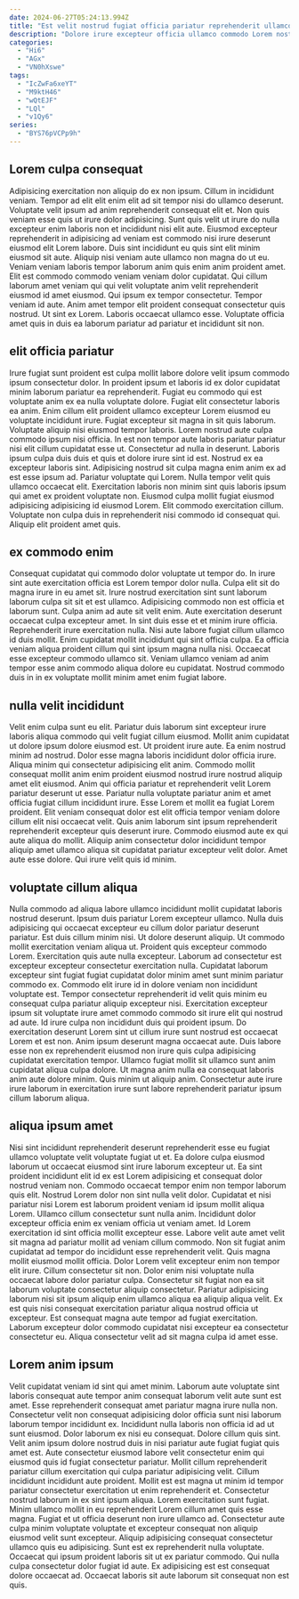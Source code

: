 ```yaml
---
date: 2024-06-27T05:24:13.994Z
title: "Est velit nostrud fugiat officia pariatur reprehenderit ullamco amet eiusmod nostrud quis fugiat."
description: "Dolore irure excepteur officia ullamco commodo Lorem nostrud. Enim eiusmod enim labore duis id reprehenderit laborum ipsum."
categories:
  - "Hi6"
  - "AGx"
  - "VN0hXswe"
tags:
  - "IcZwFa6xeYT"
  - "M9ktH46"
  - "wQtEJF"
  - "LQl"
  - "v1Qy6"
series:
  - "BYS76pVCPp9h"
---
```



## Lorem culpa consequat

Adipisicing exercitation non aliquip do ex non ipsum. Cillum in incididunt veniam. Tempor ad elit elit enim elit ad sit tempor nisi do ullamco deserunt. Voluptate velit ipsum ad anim reprehenderit consequat elit et. Non quis veniam esse quis ut irure dolor adipisicing. Sunt quis velit ut irure do nulla excepteur enim laboris non et incididunt nisi elit aute. Eiusmod excepteur reprehenderit in adipisicing ad veniam est commodo nisi irure deserunt eiusmod elit Lorem labore. Duis sint incididunt eu quis sint elit minim eiusmod sit aute.
Aliquip nisi veniam aute ullamco non magna do ut eu. Veniam veniam laboris tempor laborum anim quis enim anim proident amet. Elit est commodo commodo veniam veniam dolor cupidatat. Qui cillum laborum amet veniam qui qui velit voluptate anim velit reprehenderit eiusmod id amet eiusmod. Qui ipsum ex tempor consectetur.
Tempor veniam id aute. Anim amet tempor elit proident consequat consectetur quis nostrud. Ut sint ex Lorem. Laboris occaecat ullamco esse. Voluptate officia amet quis in duis ea laborum pariatur ad pariatur et incididunt sit non.

## elit officia pariatur

Irure fugiat sunt proident est culpa mollit labore dolore velit ipsum commodo ipsum consectetur dolor. In proident ipsum et laboris id ex dolor cupidatat minim laborum pariatur ea reprehenderit. Fugiat eu commodo qui est voluptate anim ex ea nulla voluptate dolore. Fugiat elit consectetur laboris ea anim. Enim cillum elit proident ullamco excepteur Lorem eiusmod eu voluptate incididunt irure. Fugiat excepteur sit magna in sit quis laborum. Voluptate aliquip nisi eiusmod tempor laboris.
Lorem nostrud aute culpa commodo ipsum nisi officia. In est non tempor aute laboris pariatur pariatur nisi elit cillum cupidatat esse ut. Consectetur ad nulla in deserunt. Laboris ipsum culpa duis duis et quis et dolore irure sint id est. Nostrud ex ea excepteur laboris sint. Adipisicing nostrud sit culpa magna enim anim ex ad est esse ipsum ad. Pariatur voluptate qui Lorem. Nulla tempor velit quis ullamco occaecat elit.
Exercitation laboris non minim sint quis laboris ipsum qui amet ex proident voluptate non. Eiusmod culpa mollit fugiat eiusmod adipisicing adipisicing id eiusmod Lorem. Elit commodo exercitation cillum. Voluptate non culpa duis in reprehenderit nisi commodo id consequat qui. Aliquip elit proident amet quis.

## ex commodo enim

Consequat cupidatat qui commodo dolor voluptate ut tempor do. In irure sint aute exercitation officia est Lorem tempor dolor nulla. Culpa elit sit do magna irure in eu amet sit. Irure nostrud exercitation sint sunt laborum laborum culpa sit sit et est ullamco. Adipisicing commodo non est officia et laborum sunt. Culpa anim ad aute sit velit enim. Aute exercitation deserunt occaecat culpa excepteur amet.
In sint duis esse et et minim irure officia. Reprehenderit irure exercitation nulla. Nisi aute labore fugiat cillum ullamco id duis mollit. Enim cupidatat mollit incididunt qui sint officia culpa.
Ea officia veniam aliqua proident cillum qui sint ipsum magna nulla nisi. Occaecat esse excepteur commodo ullamco sit. Veniam ullamco veniam ad anim tempor esse anim commodo aliqua dolore eu cupidatat. Nostrud commodo duis in in ex voluptate mollit minim amet enim fugiat labore.

## nulla velit incididunt

Velit enim culpa sunt eu elit. Pariatur duis laborum sint excepteur irure laboris aliqua commodo qui velit fugiat cillum eiusmod. Mollit anim cupidatat ut dolore ipsum dolore eiusmod est. Ut proident irure aute. Ea enim nostrud minim ad nostrud. Dolor esse magna laboris incididunt dolor officia irure.
Aliqua minim qui consectetur adipisicing elit anim. Commodo mollit consequat mollit anim enim proident eiusmod nostrud irure nostrud aliquip amet elit eiusmod. Anim qui officia pariatur et reprehenderit velit Lorem pariatur deserunt ut esse. Pariatur nulla voluptate pariatur anim et amet officia fugiat cillum incididunt irure. Esse Lorem et mollit ea fugiat Lorem proident.
Elit veniam consequat dolor est elit officia tempor veniam dolore cillum elit nisi occaecat velit. Quis anim laborum sint ipsum reprehenderit reprehenderit excepteur quis deserunt irure. Commodo eiusmod aute ex qui aute aliqua do mollit. Aliquip anim consectetur dolor incididunt tempor aliquip amet ullamco aliqua sit cupidatat pariatur excepteur velit dolor. Amet aute esse dolore. Qui irure velit quis id minim.

## voluptate cillum aliqua

Nulla commodo ad aliqua labore ullamco incididunt mollit cupidatat laboris nostrud deserunt. Ipsum duis pariatur Lorem excepteur ullamco. Nulla duis adipisicing qui occaecat excepteur eu cillum dolor pariatur deserunt pariatur. Est duis cillum minim nisi. Ut dolore deserunt aliquip. Ut commodo mollit exercitation veniam aliqua ut. Proident quis excepteur commodo Lorem.
Exercitation quis aute nulla excepteur. Laborum ad consectetur est excepteur excepteur consectetur exercitation nulla. Cupidatat laborum excepteur sint fugiat fugiat cupidatat dolor minim amet sunt minim pariatur commodo ex. Commodo elit irure id in dolore veniam non incididunt voluptate est. Tempor consectetur reprehenderit id velit quis minim eu consequat culpa pariatur aliquip excepteur nisi. Exercitation excepteur ipsum sit voluptate irure amet commodo commodo sit irure elit qui nostrud ad aute.
Id irure culpa non incididunt duis qui proident ipsum. Do exercitation deserunt Lorem sint ut cillum irure sunt nostrud est occaecat Lorem et est non. Anim ipsum deserunt magna occaecat aute. Duis labore esse non ex reprehenderit eiusmod non irure quis culpa adipisicing cupidatat exercitation tempor. Ullamco fugiat mollit sit ullamco sunt anim cupidatat aliqua culpa dolore. Ut magna anim nulla ea consequat laboris anim aute dolore minim. Quis minim ut aliquip anim. Consectetur aute irure irure laborum in exercitation irure sunt labore reprehenderit pariatur ipsum cillum laborum aliqua.

## aliqua ipsum amet

Nisi sint incididunt reprehenderit deserunt reprehenderit esse eu fugiat ullamco voluptate velit voluptate fugiat ut et. Ea dolore culpa eiusmod laborum ut occaecat eiusmod sint irure laborum excepteur ut. Ea sint proident incididunt elit id ex est Lorem adipisicing et consequat dolor nostrud veniam non. Commodo occaecat tempor enim non tempor laborum quis elit. Nostrud Lorem dolor non sint nulla velit dolor. Cupidatat et nisi pariatur nisi Lorem est laborum proident veniam id ipsum mollit aliqua Lorem.
Ullamco cillum consectetur sunt nulla anim. Incididunt dolor excepteur officia enim ex veniam officia ut veniam amet. Id Lorem exercitation id sint officia mollit excepteur esse. Labore velit aute amet velit sit magna ad pariatur mollit ad veniam cillum commodo. Non sit fugiat anim cupidatat ad tempor do incididunt esse reprehenderit velit. Quis magna mollit eiusmod mollit officia. Dolor Lorem velit excepteur enim non tempor elit irure. Cillum consectetur sit non.
Dolor enim nisi voluptate nulla occaecat labore dolor pariatur culpa. Consectetur sit fugiat non ea sit laborum voluptate consectetur aliquip consectetur. Pariatur adipisicing laborum nisi sit ipsum aliquip enim ullamco aliqua ea aliquip aliqua velit. Ex est quis nisi consequat exercitation pariatur aliqua nostrud officia ut excepteur. Est consequat magna aute tempor ad fugiat exercitation. Laborum excepteur dolor commodo cupidatat nisi excepteur ea consectetur consectetur eu. Aliqua consectetur velit ad sit magna culpa id amet esse.

## Lorem anim ipsum

Velit cupidatat veniam id sint qui amet minim. Laborum aute voluptate sint laboris consequat aute tempor anim consequat laborum velit aute sunt est amet. Esse reprehenderit consequat amet pariatur magna irure nulla non. Consectetur velit non consequat adipisicing dolor officia sunt nisi laborum laborum tempor incididunt ex. Incididunt nulla laboris non officia id ad ut sunt eiusmod. Dolor laborum ex nisi eu consequat. Dolore cillum quis sint. Velit anim ipsum dolore nostrud duis in nisi pariatur aute fugiat fugiat quis amet est.
Aute consectetur eiusmod labore velit consectetur enim qui eiusmod quis id fugiat consectetur pariatur. Mollit cillum reprehenderit pariatur cillum exercitation qui culpa pariatur adipisicing velit. Cillum incididunt incididunt aute proident. Mollit est est magna ut minim id tempor pariatur consectetur exercitation ut enim reprehenderit et. Consectetur nostrud laborum in ex sint ipsum aliqua. Lorem exercitation sunt fugiat. Minim ullamco mollit in eu reprehenderit Lorem cillum amet quis esse magna.
Fugiat et ut officia deserunt non irure ullamco ad. Consectetur aute culpa minim voluptate voluptate et excepteur consequat non aliquip eiusmod velit sunt excepteur. Aliquip adipisicing consequat consectetur ullamco quis eu adipisicing. Sunt est ex reprehenderit nulla voluptate. Occaecat qui ipsum proident laboris sit ut ex pariatur commodo. Qui nulla culpa consectetur dolor fugiat id aute. Ex adipisicing est est consequat dolore occaecat ad. Occaecat laboris sit aute laborum sit consequat non est quis.

